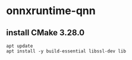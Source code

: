 # onnxruntime-qnn

## install CMake 3.28.0
```
apt update
apt install -y build-essential libssl-dev lib
```
